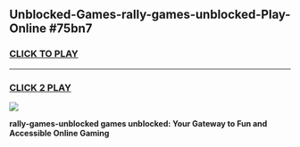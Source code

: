 
## Unblocked-Games-rally-games-unblocked-Play-Online #75bn7
<h3>
<a href="https://news.freeplayer.one?title=rally-games-unblocked&ref=3">CLICK TO PLAY</a></h3>
<hr>

<h3>
<a href="https://news.freeplayer.one?title=rally-games-unblocked&ref=3">CLICK 2 PLAY</a>
  
</h3>

<a href="https://news.freeplayer.one?title=rally-games-unblocked&ref=3"><img src="https://clearcache.store/games.png"></a>


**rally-games-unblocked games unblocked: Your Gateway to Fun and Accessible Online Gaming**
